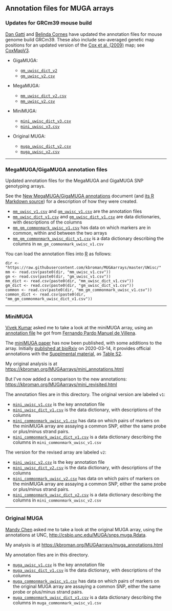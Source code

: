 ## Annotation files for MUGA arrays

### Updates for GRCm39 mouse build

[Dan Gatti](https://github.com/dmgatti) and [Belinda
Cornes](https://www.jax.org/people/belinda-cornes) have updated the
annotation files for mouse genome build GRCm39. These also include
sex-averaged genetic map positions for an updated version of the
[Cox et al. (2009)](https://doi.org/10.1534/genetics.109.105486) map; see
[CoxMapV3](https://github.com/kbroman/CoxMapV3).

- GigaMUGA:

  - [`gm_uwisc_dict_v2`](gm_uwisc_dict_v2.csv)
  - [`gm_uwisc_v2.csv`](gm_uwisc_v2.csv)

- MegaMUGA:

  - [`mm_uwisc_dict_v2.csv`](mm_uwisc_dict_v2.csv)
  - [`mm_uwisc_v2.csv`](mm_uwisc_v2.csv)

- MiniMUGA:

  - [`mini_uwisc_dict_v3.csv`](mini_uwisc_dict_v3.csv)
  - [`mini_uwisc_v3.csv`](mini_uwisc_v3.csv)

- Original MUGA:

  - [`muga_uwisc_dict_v2.csv`](muga_uwisc_dict_v2.csv)
  - [`muga_uwisc_v2.csv`](muga_uwisc_v2.csv)

---

### MegaMUGA/GigaMUGA annotation files


Updated annotation files for the MegaMUGA and GigaMUGA SNP genotyping
arrays.

See the [New MegaMUGA/GigaMUGA
annotations](https://kbroman.org/MUGAarrays/new_annotations.html)
document (and [its R Markdown
source](https://github.com/kbroman/MUGAarrays/blob/master/R/new_annotations.Rmd))
for a description of how they were created.

- [`mm_uwisc_v1.csv`](mm_uwisc_v1.csv) and [`gm_uwisc_v1.csv`](gm_uwisc_v1.csv)
  are the annotation files
- [`mm_uwisc_dict_v1.csv`](mm_uwisc_dict_v1.csv) and [`gm_uwisc_dict_v1.csv`](gm_uwisc_dict_v1.csv)
  are data dictionaries, with descriptions of the columns
- [`mm_gm_commonmark_uwisc_v1.csv`](mm_gm_commonmark_uwisc_v1.csv) has
  data on which markers are in common, within and between the two
  arrays
- [`mm_gm_commonmark_uwisc_dict_v1.csv`](mm_gm_commonmark_uwisc_dict_v1.csv)
  is a data dictionary describing the columns in `mm_gm_commonmark_uwisc_v1.csv`

You can load the annotation files into [R](https://www.r-project.org) as follows:

```{r}
dir <- "https://raw.githubusercontent.com/kbroman/MUGAarrays/master/UWisc/"
mm <- read.csv(paste0(dir, "mm_uwisc_v1.csv"))
gm <- read.csv(paste0(dir, "gm_uwisc_v1.csv"))
mm_dict <- read.csv(paste0(dir, "mm_uwisc_dict_v1.csv"))
gm_dict <- read.csv(paste0(dir, "gm_uwisc_dict_v1.csv"))
common <- read.csv(paste0(dir, "mm_gm_commonmark_uwisc_v1.csv"))
common_dict <- read.csv(paste0(dir, "mm_gm_commonmark_uwisc_dict_v1.csv"))
```

---

### MiniMUGA

[Vivek Kumar](https://www.jax.org/research-and-faculty/faculty/vivek-kumar)
asked me to take a look at the miniMUGA array, using an [annotation file](https://github.com/kbroman/MUGAarrays/blob/master/UNC/miniMUGA-Marker-Annotations.csv)
he got from [Fernando Pardo Manuel de
Villena](https://www.med.unc.edu/genetics/people/primary-faculty/fernando-pardo-manuel-de-villena-phd).

The [miniMUGA paper](https://doi.org/10.1534/genetics.120.303596) has
now been published, with some additions to the array.
Initially [published at bioRxiv](https://doi.org/10.1101/2020.03.12.989400) on 2020-03-14,
it provides official annotations with the [Supplmental
material](https://doi.org/10.25386/genetics.11971941.v1), as [Table S2](https://gsajournals.figshare.com/articles/dataset/Supplemental_Material_for_Sigmon_et_al_2020/11971941?file=25117973).

My original analysis is at
<https://kbroman.org/MUGAarrays/mini_annotations.html>

But I've now added a comparison to the new annotations:
<https://kbroman.org/MUGAarrays/mini_revisited.html>

The annotation files are in this directory. The original version are
labeled `v1`:

- [`mini_uwisc_v1.csv`](mini_uwisc_v1.csv)
  is the key annotation file
- [`mini_uwisc_dict_v1.csv`](mini_uwisc_dict_v1.csv)
  is the data dictionary, with descriptions of the columns
- [`mini_commonmark_uwisc_v1.csv`](mini_commonmark_uwisc_v1.csv) has
  data on which pairs of markers on the miniMUGA array are assaying a
  common SNP, either the same probe or plus/minus strand pairs.
- [`mini_commonmark_uwisc_dict_v1.csv`](mini_commonmark_uwisc_dict_v1.csv)
  is a data dictionary describing the columns in `mini_commonmark_uwisc_v1.csv`

The version for the revised array are labeled `v2`:

- [`mini_uwisc_v2.csv`](mini_uwisc_v2.csv)
  is the key annotation file
- [`mini_uwisc_dict_v2.csv`](mini_uwisc_dict_v2.csv)
  is the data dictionary, with descriptions of the columns
- [`mini_commonmark_uwisc_v2.csv`](mini_commonmark_uwisc_v2.csv) has
  data on which pairs of markers on the miniMUGA array are assaying a
  common SNP, either the same probe or plus/minus strand pairs.
- [`mini_commonmark_uwisc_dict_v2.csv`](mini_commonmark_uwisc_dict_v2.csv)
  is a data dictionary describing the columns in `mini_commonmark_uwisc_v2.csv`

---

### Original MUGA

[Mandy Chen](https://www.jax.org/people/mandy-chen)
asked me to take a look at the original MUGA array, using
the annotations at UNC, <http://csbio.unc.edu/MUGA/snps.muga.Rdata>.

My analysis is at <https://kbroman.org/MUGAarrays/muga_annotations.html>

My annotation files are in this directory.

- [`muga_uwisc_v1.csv`](muga_uwisc_v1.csv)
  is the key annotation file
- [`muga_uwisc_dict_v1.csv`](muga_uwisc_dict_v1.csv)
  is the data dictionary, with descriptions of the columns
- [`muga_commonmark_uwisc_v1.csv`](muga_commonmark_uwisc_v1.csv) has
  data on which pairs of markers on the original MUGA array are assaying a
  common SNP, either the same probe or plus/minus strand pairs.
- [`muga_commonmark_uwisc_dict_v1.csv`](muga_commonmark_uwisc_dict_v1.csv)
  is a data dictionary describing the columns in `muga_commonmark_uwisc_v1.csv`

